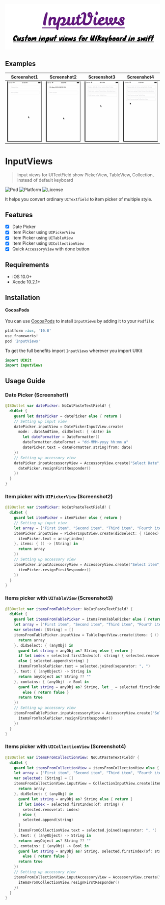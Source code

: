 ![InputViews Title](assets/inputViews.png)

## Examples

| Screenshot1 | Screenshot2 | Screenshot3 | Screenshot4 |
|------------|------------|------------|----------|
| ![DatePicker](assets/DatePicker.gif) | ![ItemPicker](assets/ItemPicker.gif) | ![ItemsPicker](assets/ItemsPicker.gif) | ![ItemsPicker](assets/CollectionItemsPicker.gif) |

# InputViews

> Input views for UITextField show PickerView, TableView, Collection, instead of default keyboard

![Pod](https://cocoapod-badges.herokuapp.com/v/InputViews/badge.png)
![Platform](https://cocoapod-badges.herokuapp.com/p/InputViews/badge.png)
![License](https://cocoapod-badges.herokuapp.com/l/InputViews/badge.png)

It helps you convert ordinary `UITextfield` to item picker of multiple style.

## Features

- [x] Date Picker
- [x] Item Picker using `UIPickerView`
- [x] Item Picker using `UITableView`
- [x] Item Picker using `UICollectionView`
- [x] Quick `AccessoryView` with done button

## Requirements

- iOS 10.0+
- Xcode 10.2.1+

## Installation

#### CocoaPods
You can use [CocoaPods](http://cocoapods.org/) to install `InputViews` by adding it to your `Podfile`:

```ruby
platform :ios, '10.0'
use_frameworks!
pod 'InputViews'
```

To get the full benefits import `InputViews` wherever you import UIKit

``` swift
import UIKit
import InputViews
```

## Usage Guide

### Date Picker (Screenshot1)

```swift
@IBOutlet var datePicker: NoCutPasteTextField? {
  didSet {
    guard let datePicker = datePicker else { return }
    // Setting up input view
    datePicker.inputView = DatePickerInputView.create(
      mode: .dateAndTime, didSelect: { (date) in
        let dateFormatter = DateFormatter()
        dateFormatter.dateFormat = "dd-MMM-yyyy hh:mm a"
        datePicker.text = dateFormatter.string(from: date)
    })
    // Setting up accessory view
    datePicker.inputAccessoryView = AccessoryView.create("Select Date", doneTapped: {
      datePicker.resignFirstResponder()
    })
  }
}
```

### Item picker with `UIPickerView` (Screenshot2)

```swift
@IBOutlet var itemPicker: NoCutPasteTextField? {
  didSet {
    guard let itemPicker = itemPicker else { return }
    // Setting up input view
    let array = ["First item", "Second item", "Third item", "Fourth item", "Fifth", "and sixth"]
    itemPicker.inputView = PickerInputView.create(didSelect: { (index) in
      itemPicker.text = array[index]
    }, items: { () -> [String] in
      return array
    })
    // Setting up accessory view
    itemPicker.inputAccessoryView = AccessoryView.create("Select item", doneTapped: {
      itemPicker.resignFirstResponder()
    })
  }
}
```

### Items picker with `UITableView` (Screenshot3)

```swift
@IBOutlet var itemsFromTablePicker: NoCutPasteTextField? {
  didSet {
    guard let itemsFromTablePicker = itemsFromTablePicker else { return }
    let array = ["First item", "Second item", "Third item", "Fourth item", "Fifth", "and sixth"]
    var selected: [String] = []
    itemsFromTablePicker.inputView = TableInputView.create(items: { () -> [Any] in
      return array
    }, didSelect: { (anyObj) in
      guard let string = anyObj as? String else { return }
      if let index = selected.firstIndex(of: string) { selected.remove(at: index) }
      else { selected.append(string) }
      itemsFromTablePicker.text = selected.joined(separator: ", ")
    }, text: { (anyObject) -> String in
      return anyObject as? String ?? ""
    }, contains: { (anyObj) -> Bool in
      guard let string = anyObj as? String, let _ = selected.firstIndex(of: string)
        else { return false }
      return true
    })
    // Setting up accessory view
    itemsFromTablePicker.inputAccessoryView = AccessoryView.create("Select item", doneTapped: {
      itemsFromTablePicker.resignFirstResponder()
    })
  }
}
```

### Items picker with `UICollectionView` (Screenshot4)

```swift
@IBOutlet var itemsFromCollectionView: NoCutPasteTextField? {
  didSet {
    guard let itemsFromCollectionView = itemsFromCollectionView else { return }
    let array = ["First item", "Second item", "Third item", "Fourth item", "Fifth", "and sixth"]
    var selected: [String] = []
    itemsFromCollectionView.inputView = CollectionInputView.create(items: { () -> [Any] in
      return array
    }, didSelect: { (anyObj) in
      guard let string = anyObj as? String else { return }
      if let index = selected.firstIndex(of: string) {
        selected.remove(at: index)
      } else {
        selected.append(string)
      }
      itemsFromCollectionView.text = selected.joined(separator: ", ")
    }, text: { (anyObject) -> String in
      return anyObject as? String ?? ""
    }, contains: { (anyObj) -> Bool in
      guard let string = anyObj as? String, selected.firstIndex(of: string) != nil
        else { return false }
      return true
    })
    // Setting up accessory view
    itemsFromCollectionView.inputAccessoryView = AccessoryView.create("Select item", doneTapped: {
      itemsFromCollectionView.resignFirstResponder()
    })
  }
}
```